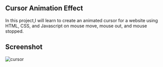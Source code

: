 ## Cursor Animation Effect

 In this project,I will learn to create an animated cursor for a website using HTML, CSS, and Javascript on mouse move, mouse out, and mouse stopped.
 
## Screenshot

![cursor](https://user-images.githubusercontent.com/67471717/124476869-fc393900-ddc0-11eb-96b7-b21e1dfb44e5.PNG)
